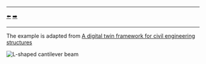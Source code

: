 ***
[⬅️](../005/README.md "Previous example")
[➡️](../007/README.md "Next example")
***

The example is adapted from [A digital twin framework for civil engineering structures](https://doi.org/10.1016/j.cma.2023.116584)

![L-shaped cantilever beam](L_shaped_cantilever_beam.png)
